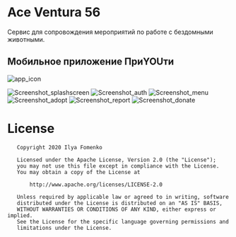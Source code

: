 # Ace Ventura 56
Сервис для сопровождения мероприятий по работе с бездомными животными.


## Мобильное приложение ПриYOUти

![app_icon](https://user-images.githubusercontent.com/1766863/84504554-92418380-acd5-11ea-91e1-4ca0b8a3a60d.png)


![Screenshot_splashscreen](https://user-images.githubusercontent.com/1766863/84521557-a0e86480-acee-11ea-9b38-6c331f493a1d.jpg)
![Screenshot_auth](https://user-images.githubusercontent.com/1766863/84565382-2c5f0580-ad82-11ea-96d7-dc3be4213792.jpg)
![Screenshot_menu](https://user-images.githubusercontent.com/1766863/84504826-0aa84480-acd6-11ea-9858-99ee9cd5d397.jpg)
![Screenshot_adopt](https://user-images.githubusercontent.com/1766863/84504847-13991600-acd6-11ea-9d0e-d6bfd7ddff04.jpg)
![Screenshot_report](https://user-images.githubusercontent.com/1766863/84521522-8b733a80-acee-11ea-86e7-565ad70b5978.jpg)
![Screenshot_donate](https://user-images.githubusercontent.com/1766863/84521537-91691b80-acee-11ea-8190-4621639fe3ab.jpg)

License
======

```
   Copyright 2020 Ilya Fomenko

   Licensed under the Apache License, Version 2.0 (the "License");
   you may not use this file except in compliance with the License.
   You may obtain a copy of the License at

       http://www.apache.org/licenses/LICENSE-2.0

   Unless required by applicable law or agreed to in writing, software
   distributed under the License is distributed on an "AS IS" BASIS,
   WITHOUT WARRANTIES OR CONDITIONS OF ANY KIND, either express or implied.
   See the License for the specific language governing permissions and
   limitations under the License.
```
